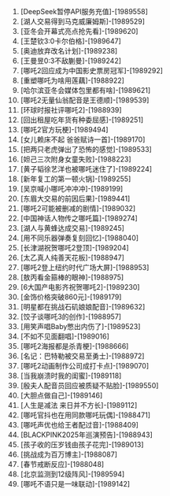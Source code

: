 
1. [DeepSeek暂停API服务充值]-[1989558]
1. [湖人交易得到马克威廉姆斯]-[1989529]
1. [亚冬会开幕式亮点抢先看]-[1989620]
1. [王楚钦3:0卡尔伯格]-[1989647]
1. [奥迪放弃改名计划]-[1989238]
1. [王曼昱0:3不敌蒯曼]-[1989242]
1. [哪吒2回应成为中国影史票房冠军]-[1989292]
1. [重塑哪吒为啥用莲藕]-[1988922]
1. [哈尔滨亚冬会媒体包里都有啥]-[1989621]
1. [哪吒2无量仙翁配音是王德顺]-[1989539]
1. [环球时报社评哪吒2]-[1988939]
1. [回出租屋吃年货有种委屈感]-[1989251]
1. [哪吒2官方玩梗]-[1989494]
1. [女儿赖床不起 爸爸赋诗一首]-[1989170]
1. [把两只老虎弹出了恐怖的感觉]-[1989533]
1. [妲己三次附身女童失败]-[1988223]
1. [黄子韬徐艺洋也被哪吒迷住了]-[1989224]
1. [新年复工的第一顿火锅]-[1989255]
1. [吴京喊小哪吒冲冲冲]-[1989199]
1. [东眉大交易的前因后果]-[1989441]
1. [哪吒2可能被删减的剧情]-[1989032]
1. [中国神话人物传之哪吒篇]-[1989274]
1. [湖人与黄蜂达成交易]-[1989245]
1. [用不同乐器弹奏复刻回忆]-[1988040]
1. [长津湖祝贺哪吒2登顶]-[1989204]
1. [太乙真人纯善天花板]-[1988947]
1. [哪吒2登上纽约时代广场大屏]-[1988953]
1. [敖丙看金箍棒的眼神]-[1988975]
1. [6大国产电影齐祝贺哪吒2]-[1989230]
1. [金饰价格突破860元]-[1989179]
1. [明星都在挑战石矶娘娘配音]-[1989632]
1. [饺子谈哪吒3的创作]-[1988957]
1. [用笑声唱Baby憋出内伤了]-[1989523]
1. [不如不见面翻唱]-[1989016]
1. [哪吒2海报都是杀青梗]-[1988666]
1. [名记：巴特勒被交易至勇士]-[1988972]
1. [哪吒2动画制作公司成打卡点]-[1989070]
1. [当我崩溃时我的闺蜜]-[1989118]
1. [殷夫人配音员回应被质疑不贴脸]-[1989550]
1. [大胆点做自己]-[1989146]
1. [人生是减法 来日并不方长]-[1989112]
1. [哪吒官抖也在用同款哪吒玩偶]-[1988471]
1. [哪吒声优也给王者配过音]-[1988409]
1. [BLACKPINK2025年巡演预告]-[1988943]
1. [孩子收的压岁钱由孩子花完]-[1989013]
1. [挑战成为百万博主]-[1988087]
1. [春节戒断反应]-[1988048]
1. [北京监测到12级阵风]-[1989594]
1. [哪吒不语只是一味联动]-[1989142]